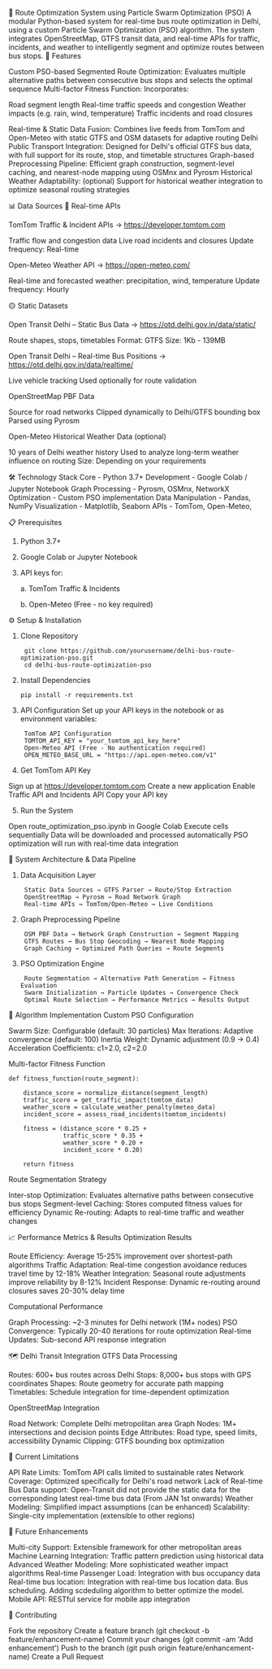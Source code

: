 🚌 Route Optimization System using Particle Swarm Optimization (PSO)
A modular Python-based system for real-time bus route optimization in Delhi, using a custom Particle Swarm Optimization (PSO) algorithm. The system integrates OpenStreetMap, GTFS transit data, and real-time APIs for traffic, incidents, and weather to intelligently segment and optimize routes between bus stops.
🚀 Features

Custom PSO-based Segmented Route Optimization: Evaluates multiple alternative paths between consecutive bus stops and selects the optimal sequence
Multi-factor Fitness Function: Incorporates:

Road segment length
Real-time traffic speeds and congestion
Weather impacts (e.g. rain, wind, temperature)
Traffic incidents and road closures


Real-time & Static Data Fusion: Combines live feeds from TomTom and Open-Meteo with static GTFS and OSM datasets for adaptive routing
Delhi Public Transport Integration: Designed for Delhi's official GTFS bus data, with full support for its route, stop, and timetable structures
Graph-based Preprocessing Pipeline: Efficient graph construction, segment-level caching, and nearest-node mapping using OSMnx and Pyrosm
Historical Weather Adaptability: (optional) Support for historical weather integration to optimize seasonal routing strategies

📊 Data Sources
🔴 Real-time APIs

TomTom Traffic & Incident APIs → https://developer.tomtom.com

Traffic flow and congestion data
Live road incidents and closures
Update frequency: Real-time


Open-Meteo Weather API → https://open-meteo.com/

Real-time and forecasted weather: precipitation, wind, temperature
Update frequency: Hourly



🟡 Static Datasets

Open Transit Delhi – Static Bus Data → https://otd.delhi.gov.in/data/static/

Route shapes, stops, timetables
Format: GTFS
Size: 1Kb - 139MB


Open Transit Delhi – Real-time Bus Positions → https://otd.delhi.gov.in/data/realtime/

Live vehicle tracking
Used optionally for route validation


OpenStreetMap PBF Data

Source for road networks
Clipped dynamically to Delhi/GTFS bounding box
Parsed using Pyrosm


Open-Meteo Historical Weather Data (optional)

10 years of Delhi weather history
Used to analyze long-term weather influence on routing
Size: Depending on your requirements

🛠️ Technology Stack
Core - Python 3.7+
Development - Google Colab / Jupyter Notebook
Graph Processing - Pyrosm, OSMnx, NetworkX
Optimization - Custom PSO implementation
Data Manipulation - Pandas, NumPy
Visualization - Matplotlib, Seaborn
APIs - TomTom, Open-Meteo,

📋 Prerequisites

1. Python 3.7+

2. Google Colab or Jupyter Notebook

3. API keys for:

   a.    TomTom Traffic & Incidents
   
   b.    Open-Meteo (Free - no key required)



⚙️ Setup & Installation
1. Clone Repository
   
        git clone https://github.com/yourusername/delhi-bus-route-optimization-pso.git
        cd delhi-bus-route-optimization-pso
3. Install Dependencies
   
       pip install -r requirements.txt
4. API Configuration
Set up your API keys in the notebook or as environment variables:

        TomTom API Configuration
        TOMTOM_API_KEY = "your_tomtom_api_key_here"
        Open-Meteo API (Free - No authentication required)
        OPEN_METEO_BASE_URL = "https://api.open-meteo.com/v1"
   
5. Get TomTom API Key

Sign up at https://developer.tomtom.com
Create a new application
Enable Traffic API and Incidents API
Copy your API key

5. Run the System

Open route_optimization_pso.ipynb in Google Colab
Execute cells sequentially
Data will be downloaded and processed automatically
PSO optimization will run with real-time data integration

🔄 System Architecture & Data Pipeline
1. Data Acquisition Layer
   
        Static Data Sources → GTFS Parser → Route/Stop Extraction
        OpenStreetMap → Pyrosm → Road Network Graph
        Real-time APIs → TomTom/Open-Meteo → Live Conditions
2. Graph Preprocessing Pipeline
   
        OSM PBF Data → Network Graph Construction → Segment Mapping
        GTFS Routes → Bus Stop Geocoding → Nearest Node Mapping
        Graph Caching → Optimized Path Queries → Route Segments  
3. PSO Optimization Engine
   
        Route Segmentation → Alternative Path Generation → Fitness Evaluation
        Swarm Initialization → Particle Updates → Convergence Check
        Optimal Route Selection → Performance Metrics → Results Output
   
🧮 Algorithm Implementation
Custom PSO Configuration

Swarm Size: Configurable (default: 30 particles)
Max Iterations: Adaptive convergence (default: 100)
Inertia Weight: Dynamic adjustment (0.9 → 0.4)
Acceleration Coefficients: c1=2.0, c2=2.0

Multi-factor Fitness Function

    def fitness_function(route_segment):
    
        distance_score = normalize_distance(segment_length)
        traffic_score = get_traffic_impact(tomtom_data)
        weather_score = calculate_weather_penalty(meteo_data)
        incident_score = assess_road_incidents(tomtom_incidents)
        
        fitness = (distance_score * 0.25 + 
                   traffic_score * 0.35 + 
                   weather_score * 0.20 + 
                   incident_score * 0.20)
        
        return fitness
Route Segmentation Strategy

Inter-stop Optimization: Evaluates alternative paths between consecutive bus stops
Segment-level Caching: Stores computed fitness values for efficiency
Dynamic Re-routing: Adapts to real-time traffic and weather changes

📈 Performance Metrics & Results
Optimization Results

Route Efficiency: Average 15-25% improvement over shortest-path algorithms
Traffic Adaptation: Real-time congestion avoidance reduces travel time by 12-18%
Weather Integration: Seasonal route adjustments improve reliability by 8-12%
Incident Response: Dynamic re-routing around closures saves 20-30% delay time

Computational Performance

Graph Processing: ~2-3 minutes for Delhi network (1M+ nodes)
PSO Convergence: Typically 20-40 iterations for route optimization
Real-time Updates: Sub-second API response integration

🗺️ Delhi Transit Integration
GTFS Data Processing

Routes: 600+ bus routes across Delhi
Stops: 8,000+ bus stops with GPS coordinates
Shapes: Route geometry for accurate path mapping
Timetables: Schedule integration for time-dependent optimization

OpenStreetMap Integration

Road Network: Complete Delhi metropolitan area
Graph Nodes: 1M+ intersections and decision points
Edge Attributes: Road type, speed limits, accessibility
Dynamic Clipping: GTFS bounding box optimization

🚧 Current Limitations

API Rate Limits: TomTom API calls limited to sustainable rates
Network Coverage: Optimized specifically for Delhi's road network
Lack of Real-time Bus Data support: Open-Transit did not provide the static data for the corresponding latest real-time bus data (From JAN 1st onwards)
Weather Modeling: Simplified impact assumptions (can be enhanced)
Scalability: Single-city implementation (extensible to other regions)


🔮 Future Enhancements

Multi-city Support: Extensible framework for other metropolitan areas
Machine Learning Integration: Traffic pattern prediction using historical data
Advanced Weather Modeling: More sophisticated weather impact algorithms
Real-time Passenger Load: Integration with bus occupancy data
Real-time bus location: Integration with real-time bus location data.
Bus scheduling. Adding scdeduling algorithm to better optimize the model.
Mobile API: RESTful service for mobile app integration



🤝 Contributing

Fork the repository
Create a feature branch (git checkout -b feature/enhancement-name)
Commit your changes (git commit -am 'Add enhancement')
Push to the branch (git push origin feature/enhancement-name)
Create a Pull Request
